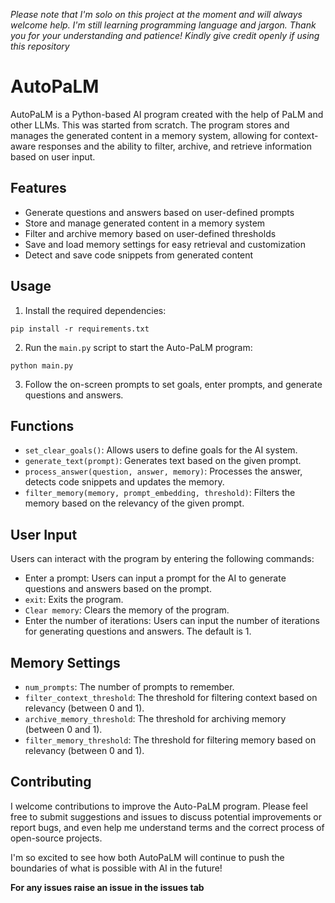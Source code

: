 _Please note that I'm solo on this project at the moment and will always welcome help. I'm still learning programming language and jargon. Thank you for your understanding and patience! Kindly give credit openly if using this repository_
# AutoPaLM

AutoPaLM is a Python-based AI program created with the help of PaLM and other LLMs. This was started from scratch. The program stores and manages the generated content in a memory system, allowing for context-aware responses and the ability to filter, archive, and retrieve information based on user input.


## Features

- Generate questions and answers based on user-defined prompts
- Store and manage generated content in a memory system
- Filter and archive memory based on user-defined thresholds
- Save and load memory settings for easy retrieval and customization
- Detect and save code snippets from generated content

## Usage

1. Install the required dependencies:
```
pip install -r requirements.txt
```

2. Run the `main.py` script to start the Auto-PaLM program:
```
python main.py
```

3. Follow the on-screen prompts to set goals, enter prompts, and generate questions and answers.

## Functions

- `set_clear_goals()`: Allows users to define goals for the AI system.
- `generate_text(prompt)`: Generates text based on the given prompt.
- `process_answer(question, answer, memory)`: Processes the answer, detects code snippets and updates the memory.
- `filter_memory(memory, prompt_embedding, threshold)`: Filters the memory based on the relevancy of the given prompt.

## User Input

Users can interact with the program by entering the following commands:

- Enter a prompt: Users can input a prompt for the AI to generate questions and answers based on the prompt.
- `exit`: Exits the program.
- `Clear memory`: Clears the memory of the program.
- Enter the number of iterations: Users can input the number of iterations for generating questions and answers. The default is 1.

## Memory Settings

- `num_prompts`: The number of prompts to remember.
- `filter_context_threshold`: The threshold for filtering context based on relevancy (between 0 and 1).
- `archive_memory_threshold`: The threshold for archiving memory (between 0 and 1).
- `filter_memory_threshold`: The threshold for filtering memory based on relevancy (between 0 and 1).

## Contributing

I welcome contributions to improve the Auto-PaLM program. Please feel free to submit suggestions and issues to discuss potential improvements or report bugs, and even help me understand terms and the correct process of open-source projects.

I'm so excited to see how both AutoPaLM will continue to push the boundaries of what is possible with AI in the future!


**For any issues raise an issue in the issues tab**

<packages to be installed are yet to be finalized>
